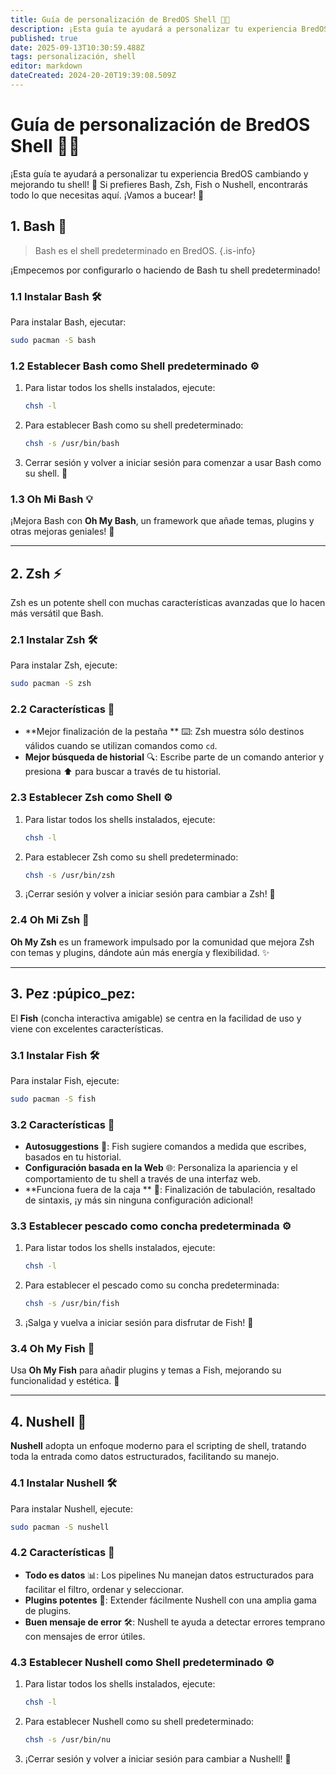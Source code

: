 ```yaml
---
title: Guía de personalización de BredOS Shell 🐚🎨
description: ¡Esta guía te ayudará a personalizar tu experiencia BredOS cambiando y mejorando tu shell! 🚀 Si prefieres Bash, Zsh, Fish o Nushell, encontrarás todo lo que necesitas aquí. ¡Vamos a bucear! 🌊
published: true
date: 2025-09-13T10:30:59.488Z
tags: personalización, shell
editor: markdown
dateCreated: 2024-20-20T19:39:08.509Z
---
```


# Guía de personalización de BredOS Shell 🐚🎨

¡Esta guía te ayudará a personalizar tu experiencia BredOS cambiando y mejorando tu shell! 🚀 Si prefieres Bash, Zsh, Fish o Nushell, encontrarás todo lo que necesitas aquí. ¡Vamos a bucear! 🌊

## 1. Bash 🐢

> Bash es el shell predeterminado en BredOS.
> {.is-info}

¡Empecemos por configurarlo o haciendo de Bash tu shell predeterminado!

### 1.1 Instalar Bash 🛠️

Para instalar Bash, ejecutar:

```bash
sudo pacman -S bash
```

### 1.2 Establecer Bash como Shell predeterminado ⚙️

1. Para listar todos los shells instalados, ejecute:
   ```bash
   chsh -l
   ```
2. Para establecer Bash como su shell predeterminado:
   ```bash
   chsh -s /usr/bin/bash
   ```
3. Cerrar sesión y volver a iniciar sesión para comenzar a usar Bash como su shell. 🔄

### 1.3 Oh Mi Bash 💡

¡Mejora Bash con **Oh My Bash**, un framework que añade temas, plugins y otras mejoras geniales! 🌟

---

## 2. Zsh ⚡

Zsh es un potente shell con muchas características avanzadas que lo hacen más versátil que Bash.

### 2.1 Instalar Zsh 🛠️

Para instalar Zsh, ejecute:

```bash
sudo pacman -S zsh
```

### 2.2 Características 🌟

- \*\*Mejor finalización de la pestaña \*\* ⌨️: Zsh muestra sólo destinos válidos cuando se utilizan comandos como `cd`.
- **Mejor búsqueda de historial** 🔍: Escribe parte de un comando anterior y presiona ⬆️ para buscar a través de tu historial.

### 2.3 Establecer Zsh como Shell ⚙️

1. Para listar todos los shells instalados, ejecute:
   ```bash
   chsh -l
   ```
2. Para establecer Zsh como su shell predeterminado:
   ```bash
   chsh -s /usr/bin/zsh
   ```
3. ¡Cerrar sesión y volver a iniciar sesión para cambiar a Zsh! 🔄

### 2.4 Oh Mi Zsh 🧩

**Oh My Zsh** es un framework impulsado por la comunidad que mejora Zsh con temas y plugins, dándote aún más energía y flexibilidad. ✨

---

## 3. Pez :púpico_pez:

El **Fish** (concha interactiva amigable) se centra en la facilidad de uso y viene con excelentes características.

### 3.1 Instalar Fish 🛠️

Para instalar Fish, ejecute:

```bash
sudo pacman -S fish
```

### 3.2 Características 🌟

- **Autosuggestions** 🤖: Fish sugiere comandos a medida que escribes, basados en tu historial.
- **Configuración basada en la Web** 🌐: Personaliza la apariencia y el comportamiento de tu shell a través de una interfaz web.
- \*\*Funciona fuera de la caja \*\* 🧰: Finalización de tabulación, resaltado de sintaxis, ¡y más sin ninguna configuración adicional!

### 3.3 Establecer pescado como concha predeterminada ⚙️

1. Para listar todos los shells instalados, ejecute:
   ```bash
   chsh -l
   ```
2. Para establecer el pescado como su concha predeterminada:
   ```bash
   chsh -s /usr/bin/fish
   ```
3. ¡Salga y vuelva a iniciar sesión para disfrutar de Fish! 🔄

### 3.4 Oh My Fish 🎣

Usa **Oh My Fish** para añadir plugins y temas a Fish, mejorando su funcionalidad y estética. 🌈

---

## 4. Nushell 🧠

**Nushell** adopta un enfoque moderno para el scripting de shell, tratando toda la entrada como datos estructurados, facilitando su manejo.

### 4.1 Instalar Nushell 🛠️

Para instalar Nushell, ejecute:

```bash
sudo pacman -S nushell
```

### 4.2 Características 🌟

- **Todo es datos** 📊: Los pipelines Nu manejan datos estructurados para facilitar el filtro, ordenar y seleccionar.
- **Plugins potentes** 🔌: Extender fácilmente Nushell con una amplia gama de plugins.
- **Buen mensaje de error** 🛠️: Nushell te ayuda a detectar errores temprano con mensajes de error útiles.

### 4.3 Establecer Nushell como Shell predeterminado ⚙️

1. Para listar todos los shells instalados, ejecute:
   ```bash
   chsh -l
   ```
2. Para establecer Nushell como su shell predeterminado:
   ```bash
   chsh -s /usr/bin/nu
   ```
3. ¡Cerrar sesión y volver a iniciar sesión para cambiar a Nushell! 🔄
